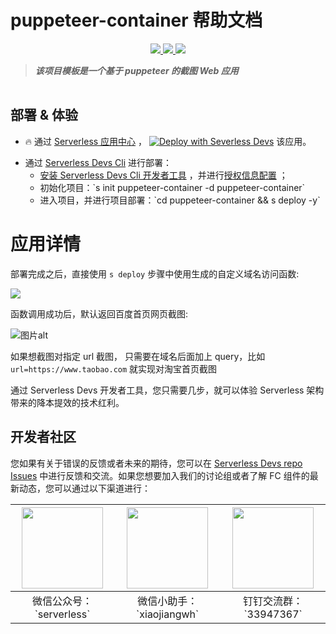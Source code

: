 # puppeteer-container 帮助文档

<p align="center" class="flex justify-center">
    <a href="https://www.serverless-devs.com" class="ml-1">
    <img src="http://editor.devsapp.cn/icon?package=puppeteer-container&type=packageType">
  </a>
  <a href="http://www.devsapp.cn/details.html?name=puppeteer-container" class="ml-1">
    <img src="http://editor.devsapp.cn/icon?package=puppeteer-container&type=packageVersion">
  </a>
  <a href="http://www.devsapp.cn/details.html?name=puppeteer-container" class="ml-1">
    <img src="http://editor.devsapp.cn/icon?package=puppeteer-container&type=packageDownload">
  </a>
</p>

<description>

> ***该项目模板是一个基于 puppeteer 的截图 Web 应用***

</description>

<table>



</table>

<codepre id="codepre">

</codepre>

<deploy>

## 部署 & 体验

<appcenter>

- 🔥 通过 [Serverless 应用中心](https://fcnext.console.aliyun.com/applications/create?template=puppeteer-container) ，
[![Deploy with Severless Devs](https://img.alicdn.com/imgextra/i1/O1CN01w5RFbX1v45s8TIXPz_!!6000000006118-55-tps-95-28.svg)](https://fcnext.console.aliyun.com/applications/create?template=puppeteer-container)  该应用。 

</appcenter>

- 通过 [Serverless Devs Cli](https://www.serverless-devs.com/serverless-devs/install) 进行部署：
    - [安装 Serverless Devs Cli 开发者工具](https://www.serverless-devs.com/serverless-devs/install) ，并进行[授权信息配置](https://www.serverless-devs.com/fc/config) ；
    - 初始化项目：\`s init puppeteer-container -d puppeteer-container\`   
    - 进入项目，并进行项目部署：\`cd puppeteer-container && s deploy -y\`

</deploy>

<appdetail id="flushContent">

# 应用详情

部署完成之后，直接使用 `s deploy` 步骤中使用生成的自定义域名访问函数:

![](https://img.alicdn.com/imgextra/i3/O1CN01zHn7rA26A0ie5k2NY_!!6000000007620-2-tps-945-123.png)

函数调用成功后，默认返回百度首页网页截图:


![图片alt](https://img.alicdn.com/imgextra/i4/O1CN01TshrnO1VMFYl6nzyJ_!!6000000002638-2-tps-1539-892.png)

如果想截图对指定 url 截图， 只需要在域名后面加上 query，比如 `url=https://www.taobao.com` 就实现对淘宝首页截图

通过 Serverless Devs 开发者工具，您只需要几步，就可以体验 Serverless 架构带来的降本提效的技术红利。


</appdetail>

<devgroup>

## 开发者社区

您如果有关于错误的反馈或者未来的期待，您可以在 [Serverless Devs repo Issues](https://github.com/serverless-devs/serverless-devs/issues) 中进行反馈和交流。如果您想要加入我们的讨论组或者了解 FC 组件的最新动态，您可以通过以下渠道进行：

<p align="center">

| <img src="https://serverless-article-picture.oss-cn-hangzhou.aliyuncs.com/1635407298906_20211028074819117230.png" width="130px" > | <img src="https://serverless-article-picture.oss-cn-hangzhou.aliyuncs.com/1635407044136_20211028074404326599.png" width="130px" > | <img src="https://serverless-article-picture.oss-cn-hangzhou.aliyuncs.com/1635407252200_20211028074732517533.png" width="130px" > |
|--- | --- | --- |
| <center>微信公众号：\`serverless\`</center> | <center>微信小助手：\`xiaojiangwh\`</center> | <center>钉钉交流群：\`33947367\`</center> | 

</p>

</devgroup>